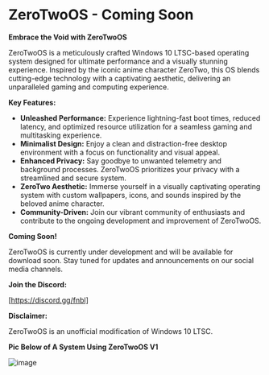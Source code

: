 # ZeroTwoOS - Coming Soon

**Embrace the Void with ZeroTwoOS**

ZeroTwoOS is a meticulously crafted Windows 10 LTSC-based operating system designed for ultimate performance and a visually stunning experience. Inspired by the iconic anime character ZeroTwo, this OS blends cutting-edge technology with a captivating aesthetic, delivering an unparalleled gaming and computing experience.

**Key Features:**

* **Unleashed Performance:** Experience lightning-fast boot times, reduced latency, and optimized resource utilization for a seamless gaming and multitasking experience.
* **Minimalist Design:** Enjoy a clean and distraction-free desktop environment with a focus on functionality and visual appeal.
* **Enhanced Privacy:** Say goodbye to unwanted telemetry and background processes. ZeroTwoOS prioritizes your privacy with a streamlined and secure system.
* **ZeroTwo Aesthetic:** Immerse yourself in a visually captivating operating system with custom wallpapers, icons, and sounds inspired by the beloved anime character.
* **Community-Driven:** Join our vibrant community of enthusiasts and contribute to the ongoing development and improvement of ZeroTwoOS.

**Coming Soon!**

ZeroTwoOS is currently under development and will be available for download soon. Stay tuned for updates and announcements on our social media channels.

**Join the Discord:**

[https://discord.gg/fnbl]

**Disclaimer:**

ZeroTwoOS is an unofficial modification of Windows 10 LTSC.


**Pic Below of A System Using ZeroTwoOS V1**

![image](https://github.com/user-attachments/assets/7b094e2d-d95f-4288-a644-84158448b066)
